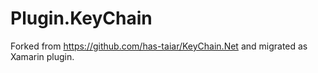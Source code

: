 # Plugin.KeyChain
Forked from https://github.com/has-taiar/KeyChain.Net and migrated as Xamarin plugin.
